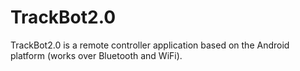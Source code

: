# TrackBot2.0
TrackBot2.0 is a remote controller application based on the Android platform (works over Bluetooth and WiFi).
